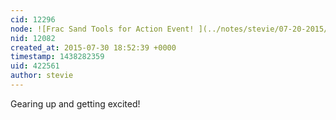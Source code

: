 ```yaml
---
cid: 12296
node: ![Frac Sand Tools for Action Event! ](../notes/stevie/07-20-2015/frac-sand-tools-for-action-event)
nid: 12082
created_at: 2015-07-30 18:52:39 +0000
timestamp: 1438282359
uid: 422561
author: stevie
---
```


Gearing up and getting excited! 